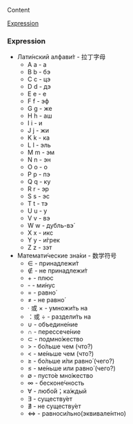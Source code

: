 Content

[Expression](#expression)

### Expression
- Лати́нский алфави́т - 拉丁字母
    - A a - а
    - B b - бэ
    - C c - цэ
    - D d - дэ
    - E e - е
    - F f - эф
    - G g - же
    - H h - аш
    - I i - и
    - J j - жи
    - K k - ка
    - L l - эль
    - M m - эм
    - N n - эн
    - O o - о
    - P p - пэ
    - Q q - ку
    - R r - эр
    - S s - эс
    - T t - тэ
    - U u - у
    - V v - вэ
    - W w - дубль-вэ́
    - X x - икс
    - Y y - и́грек
    - Z z - зэт
- Математи́ческие зна́ки - 数学符号
    - ∈ - принадлежи́т
    - ∉ - не принадлежи́т
    - \+ - плюс
    - \- - ми́нус
    - = - равно́
    - ≠ - не равно́
    - · 或 × - умножи́ть на
    - ：或 ÷ - раздели́ть на
    - ∪ - объедине́ние
    - ∩ - перессече́ние
    - ⊂ - подмно́жество
    - \> - бо́льше чем (что?)
    - < - ме́ньше чем (что?)
    - ≥ - бо́льше и́ли равно́ (чего?)
    - ≤ - ме́ньше или равно́  (чего?)
    - ∅ - пусто́е мно́жество
    - ∞ - бесконе́чность
    - ∀ - любо́й；ка́ждый
    - ∃ - существу́ет
    - ∄ - не существу́ет
    - ⇔ - равноси́льно(эквивале́нтно)
